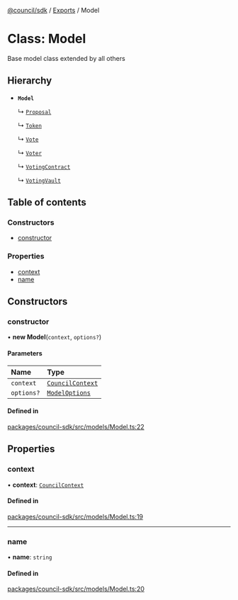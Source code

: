 [@council/sdk](../README.md) / [Exports](../modules.md) / Model

# Class: Model

Base model class extended by all others

## Hierarchy

- **`Model`**

  ↳ [`Proposal`](Proposal.md)

  ↳ [`Token`](Token.md)

  ↳ [`Vote`](Vote.md)

  ↳ [`Voter`](Voter.md)

  ↳ [`VotingContract`](VotingContract.md)

  ↳ [`VotingVault`](VotingVault.md)

## Table of contents

### Constructors

- [constructor](Model.md#constructor)

### Properties

- [context](Model.md#context)
- [name](Model.md#name)

## Constructors

### constructor

• **new Model**(`context`, `options?`)

#### Parameters

| Name | Type |
| :------ | :------ |
| `context` | [`CouncilContext`](CouncilContext.md) |
| `options?` | [`ModelOptions`](../interfaces/ModelOptions.md) |

#### Defined in

[packages/council-sdk/src/models/Model.ts:22](https://github.com/element-fi/council-monorepo/blob/d38feb9/packages/council-sdk/src/models/Model.ts#L22)

## Properties

### context

• **context**: [`CouncilContext`](CouncilContext.md)

#### Defined in

[packages/council-sdk/src/models/Model.ts:19](https://github.com/element-fi/council-monorepo/blob/d38feb9/packages/council-sdk/src/models/Model.ts#L19)

___

### name

• **name**: `string`

#### Defined in

[packages/council-sdk/src/models/Model.ts:20](https://github.com/element-fi/council-monorepo/blob/d38feb9/packages/council-sdk/src/models/Model.ts#L20)
